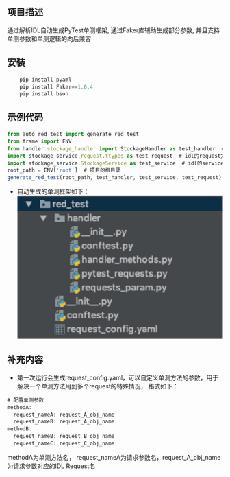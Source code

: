 ## 项目描述
通过解析IDL自动生成PyTest单测框架,
通过Faker库辅助生成部分参数,
并且支持单测参数和单测逻辑的向后兼容

## 安装
```javascript
    pip install pyaml
    pip install Faker==1.0.4
    pip install bson
```

## 示例代码
```javascript
from auto_red_test import generate_red_test
from frame import ENV
from handler.stockage_handler import StockageHandler as test_handler  # 需要单测的handler
import stockage_service.request.ttypes as test_request  # idl的request文件
import stockage_service.StockageService as test_service  # idl的service文件
root_path = ENV['root']  # 项目的根目录
generate_red_test(root_path, test_handler, test_service, test_request)
```
* 自动生成的单测框架如下：
![image](https://raw.githubusercontent.com/qjjayy/red_test/master/image/red_test.jpeg)

## 补充内容
* 第一次运行会生成request_config.yaml，可以自定义单测方法的参数，用于解决一个单测方法用到多个request的特殊情况，
格式如下：
```javascript
# 配置单测参数
methodA:
  request_nameA: request_A_obj_name
  request_nameB: request_A_obj_name
methodB:
  request_nameB: request_B_obj_name
  request_nameC: request_C_obj_name
```
methodA为单测方法名， request_nameA为请求参数名，request_A_obj_name为请求参数对应的IDL Request名

